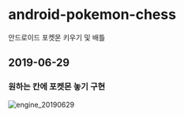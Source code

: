 # android-pokemon-chess
안드로이드 포켓몬 키우기 및 배틀

## 2019-06-29
### 원하는 칸에 포켓몬 놓기 구현
![engine_20190629](https://user-images.githubusercontent.com/37973204/60359321-b4ce8400-9a13-11e9-999f-0ae2fa77afcf.gif)
